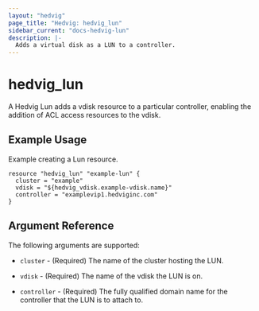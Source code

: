 ```yaml
---
layout: "hedvig"
page_title: "Hedvig: hedvig_lun"
sidebar_current: "docs-hedvig-lun"
description: |-
  Adds a virtual disk as a LUN to a controller.
---
```


# hedvig\_lun

A Hedvig Lun adds a vdisk resource to a particular controller, enabling the addition of ACL access resources to the vdisk.

## Example Usage

Example creating a Lun resource.

```
resource "hedvig_lun" "example-lun" {
  cluster = "example"
  vdisk = "${hedvig_vdisk.example-vdisk.name}"
  controller = "examplevip1.hedviginc.com"
}
```

## Argument Reference

The following arguments are supported:

 * `cluster` - (Required) The name of the cluster hosting the LUN.

 * `vdisk` - (Required) The name of the vdisk the LUN is on.

 * `controller` - (Required) The fully qualified domain name for the controller that the LUN is to attach to.
